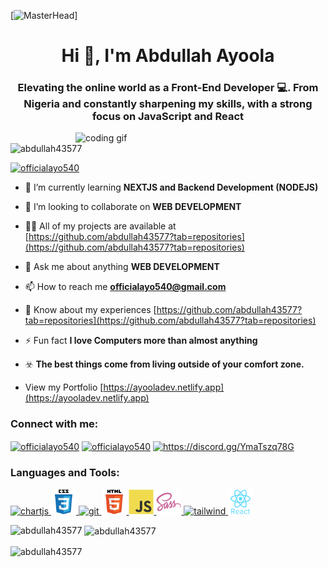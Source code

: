 [![MasterHead](https://digitaledgetech.in/images/Banner_03.gif)]
<h1 align="center">Hi 👋, I'm Abdullah Ayoola</h1>
<h3 align="center">Elevating the online world as a Front-End Developer 💻. From Nigeria and constantly sharpening my skills, with a strong focus on JavaScript and React</h3>
<img align="right" alt="coding gif" width= "400" src="https://media0.giphy.com/media/qgQUggAC3Pfv687qPC/giphy.gif">

<p align="left"> <img src="https://komarev.com/ghpvc/?username=abdullah43577&label=Profile%20views&color=0e75b6&style=flat" alt="abdullah43577" /> </p>

<p align="left"> <a href="https://twitter.com/officialayo540" target="blank"><img src="https://img.shields.io/twitter/follow/officialayo540?logo=twitter&style=for-the-badge" alt="officialayo540" /></a> </p>

- 🌱 I’m currently learning **NEXTJS and Backend Development (NODEJS)**

- 👯 I’m looking to collaborate on **WEB DEVELOPMENT**

- 👨‍💻 All of my projects are available at [https://github.com/abdullah43577?tab=repositories](https://github.com/abdullah43577?tab=repositories)

- 💬 Ask me about anything **WEB DEVELOPMENT**

- 📫 How to reach me **officialayo540@gmail.com**

- 📄 Know about my experiences [https://github.com/abdullah43577?tab=repositories](https://github.com/abdullah43577?tab=repositories)

- ⚡ Fun fact **I love Computers more than almost anything**

- ☣️ **The best things come from living outside of your comfort zone.**

- View my Portfolio [https://ayooladev.netlify.app](https://ayooladev.netlify.app)

<h3 align="left">Connect with me:</h3>
<p align="left">
<a href="https://codepen.io/officialayo540" target="blank"><img align="center" src="https://raw.githubusercontent.com/rahuldkjain/github-profile-readme-generator/master/src/images/icons/Social/codepen.svg" alt="officialayo540" height="30" width="40" /></a>
<a href="https://twitter.com/officialayo540" target="blank"><img align="center" src="https://raw.githubusercontent.com/rahuldkjain/github-profile-readme-generator/master/src/images/icons/Social/twitter.svg" alt="officialayo540" height="30" width="40" /></a>
<a href="https://discord.gg/https://discord.gg/YmaTszq78G" target="blank"><img align="center" src="https://raw.githubusercontent.com/rahuldkjain/github-profile-readme-generator/master/src/images/icons/Social/discord.svg" alt="https://discord.gg/YmaTszq78G" height="30" width="40" /></a>
</p>

<h3 align="left">Languages and Tools:</h3>
<p align="left"> <a href="https://www.chartjs.org" target="_blank" rel="noreferrer"> <img src="https://www.chartjs.org/media/logo-title.svg" alt="chartjs" width="40" height="40"/> </a>        <a href="https://www.w3schools.com/css/" target="_blank" rel="noreferrer"> <img src="https://raw.githubusercontent.com/devicons/devicon/master/icons/css3/css3-original-wordmark.svg" alt="css3" width="40" height="40"/> </a> <a href="https://git-scm.com/" target="_blank" rel="noreferrer"> <img src="https://www.vectorlogo.zone/logos/git-scm/git-scm-icon.svg" alt="git" width="40" height="40"/> </a> <a href="https://www.w3.org/html/" target="_blank" rel="noreferrer"> <img src="https://raw.githubusercontent.com/devicons/devicon/master/icons/html5/html5-original-wordmark.svg" alt="html5" width="40" height="40"/> </a> <a href="https://developer.mozilla.org/en-US/docs/Web/JavaScript" target="_blank" rel="noreferrer"> <img src="https://raw.githubusercontent.com/devicons/devicon/master/icons/javascript/javascript-original.svg" alt="javascript" width="40" height="40"/> </a> <a href="https://sass-lang.com" target="_blank" rel="noreferrer"> <img src="https://raw.githubusercontent.com/devicons/devicon/master/icons/sass/sass-original.svg" alt="sass" width="40" height="40"/> </a> <a href="https://tailwindcss.com/" target="_blank" rel="noreferrer"> <img src="https://www.vectorlogo.zone/logos/tailwindcss/tailwindcss-icon.svg" alt="tailwind" width="40" height="40"/> </a> <a href="https://reactjs.org/" target="_blank" rel="noreferrer"> <img src="https://raw.githubusercontent.com/devicons/devicon/master/icons/react/react-original-wordmark.svg" alt="react" width="40" height="40"/> </a> </p>

<p><img align="left" src="https://github-readme-stats.vercel.app/api/top-langs?username=abdullah43577&show_icons=true&locale=en&layout=compact" alt="abdullah43577" /></p>

<p>&nbsp;<img align="center" src="https://github-readme-stats.vercel.app/api?username=abdullah43577&show_icons=true&locale=en" alt="abdullah43577" /></p>

<p><img align="center" src="https://github-readme-streak-stats.herokuapp.com/?user=abdullah43577&" alt="abdullah43577" /></p>
